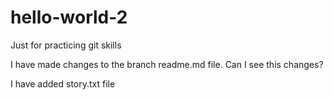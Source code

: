 # hello-world-2
Just for practicing git skills 

I have made changes to the branch readme.md file. 
Can I see this changes?

I have added story.txt file 
